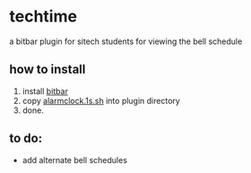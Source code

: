 # techtime
a bitbar plugin for sitech students for viewing the bell schedule

## how to install

1) install [bitbar](https://getbitbar.com/)
2) copy [alarmclock.1s.sh](https://github.com/klamike/techtime/blob/master/alarmclock.1s.sh) into plugin directory
3) done.

## to do:

 - add alternate bell schedules
